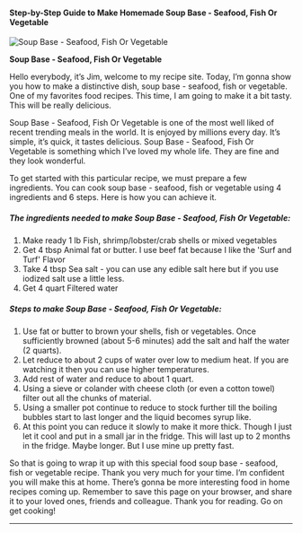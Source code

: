             

#### Step-by-Step Guide to Make Homemade Soup Base - Seafood, Fish Or Vegetable

![Soup Base - Seafood, Fish Or Vegetable](https://img-global.cpcdn.com/recipes/6621473697955840/751x532cq70/soup-base-seafood-fish-or-vegetable-recipe-main-photo.jpg)

**Soup Base - Seafood, Fish Or Vegetable**

Hello everybody, it’s Jim, welcome to my recipe site. Today, I’m gonna show you how to make a distinctive dish, soup base - seafood, fish or vegetable. One of my favorites food recipes. This time, I am going to make it a bit tasty. This will be really delicious.

Soup Base - Seafood, Fish Or Vegetable is one of the most well liked of recent trending meals in the world. It is enjoyed by millions every day. It’s simple, it’s quick, it tastes delicious. Soup Base - Seafood, Fish Or Vegetable is something which I’ve loved my whole life. They are fine and they look wonderful.

To get started with this particular recipe, we must prepare a few ingredients. You can cook soup base - seafood, fish or vegetable using 4 ingredients and 6 steps. Here is how you can achieve it.

##### The ingredients needed to make Soup Base - Seafood, Fish Or Vegetable:

1.  Make ready 1 lb Fish, shrimp/lobster/crab shells or mixed vegetables
2.  Get 4 tbsp Animal fat or butter. I use beef fat because I like the 'Surf and Turf' Flavor
3.  Take 4 tbsp Sea salt - you can use any edible salt here but if you use iodized salt use a little less.
4.  Get 4 quart Filtered water

##### Steps to make Soup Base - Seafood, Fish Or Vegetable:

1.  Use fat or butter to brown your shells, fish or vegetables. Once sufficiently browned (about 5-6 minutes) add the salt and half the water (2 quarts).
2.  Let reduce to about 2 cups of water over low to medium heat. If you are watching it then you can use higher temperatures.
3.  Add rest of water and reduce to about 1 quart.
4.  Using a sieve or colander with cheese cloth (or even a cotton towel) filter out all the chunks of material.
5.  Using a smaller pot continue to reduce to stock further till the boiling bubbles start to last longer and the liquid becomes syrup like.
6.  At this point you can reduce it slowly to make it more thick. Though I just let it cool and put in a small jar in the fridge. This will last up to 2 months in the fridge. Maybe longer. But I use mine up pretty fast.

So that is going to wrap it up with this special food soup base - seafood, fish or vegetable recipe. Thank you very much for your time. I’m confident you will make this at home. There’s gonna be more interesting food in home recipes coming up. Remember to save this page on your browser, and share it to your loved ones, friends and colleague. Thank you for reading. Go on get cooking!

* * *